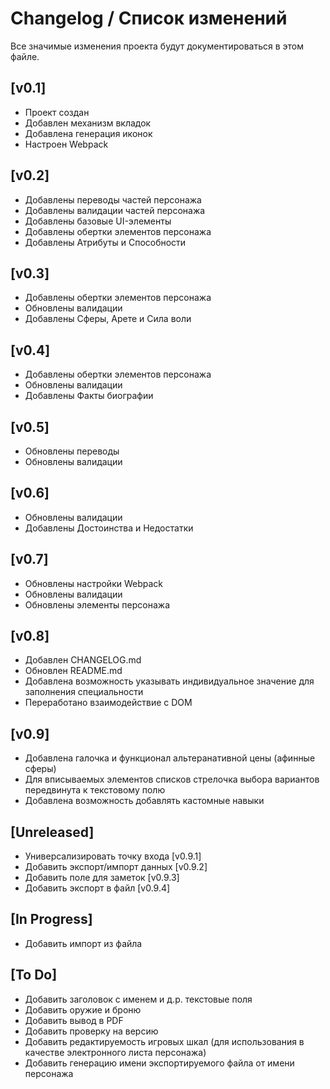 # Changelog / Список изменений

Все значимые изменения проекта будут документироваться в этом файле.

## [v0.1]

- Проект создан
- Добавлен механизм вкладок
- Добавлена генерация иконок
- Настроен Webpack

## [v0.2]

- Добавлены переводы частей персонажа
- Добавлены валидации частей персонажа
- Добавлены базовые UI-элементы
- Добавлены обертки элементов персонажа
- Добавлены Атрибуты и Способности

## [v0.3]

- Добавлены обертки элементов персонажа
- Обновлены валидации
- Добавлены Сферы, Арете и Сила воли

## [v0.4]

- Добавлены обертки элементов персонажа
- Обновлены валидации
- Добавлены Факты биографии

## [v0.5]

- Обновлены переводы
- Обновлены валидации

## [v0.6]

- Обновлены валидации
- Добавлены Достоинства и Недостатки

## [v0.7]

- Обновлены настройки Webpack
- Обновлены валидации
- Обновлены элементы персонажа

## [v0.8]

- Добавлен CHANGELOG.md
- Обновлен README.md
- Добавлена возможность указывать индивидуальное значение для заполнения специальности
- Переработано взаимодействие с DOM

## [v0.9]

- Добавлена галочка и функционал альтеранативной цены (афинные сферы)
- Для вписываемых элементов списков стрелочка выбора вариантов передвинута к текстовому полю
- Добавлена возможность добавлять кастомные навыки

## [Unreleased]

- Универсализировать точку входа [v0.9.1]
- Добавить экспорт/импорт данных [v0.9.2]
- Добавить поле для заметок [v0.9.3]
- Добавить экспорт в файл [v0.9.4]

## [In Progress]

- Добавить импорт из файла

## [To Do]

- Добавить заголовок с именем и д.р. текстовые поля
- Добавить оружие и броню
- Добавить вывод в PDF
- Добавить проверку на версию
- Добавить редактируемость игровых шкал (для использования в качестве электронного листа персонажа)
- Добавить генерацию имени экспортируемого файла от имени персонажа
